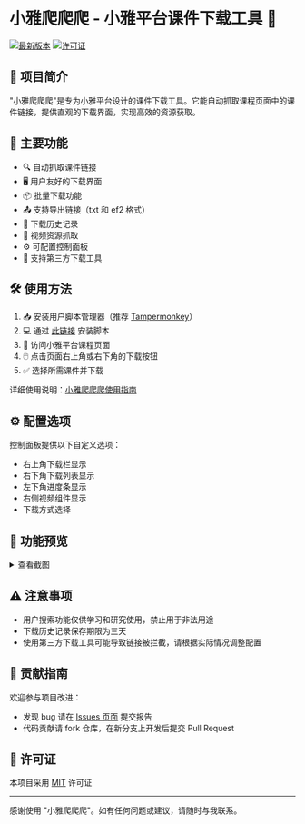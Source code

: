 # 小雅爬爬爬 - 小雅平台课件下载工具 🚀

[![最新版本](https://img.shields.io/github/v/release/zygame1314/XiaoyaDownloader)](https://github.com/zygame1314/XiaoyaDownloader/releases)
[![许可证](https://img.shields.io/github/license/zygame1314/XiaoyaDownloader)](LICENSE)

## 📌 项目简介

"小雅爬爬爬"是专为小雅平台设计的课件下载工具。它能自动抓取课程页面中的课件链接，提供直观的下载界面，实现高效的资源获取。

## 🔧 主要功能

- 🔍 自动抓取课件链接
- 🖥️ 用户友好的下载界面
- 📦 批量下载功能
- 📤 支持导出链接（txt 和 ef2 格式）
- 📜 下载历史记录
- 🎥 视频资源抓取
- ⚙️ 可配置控制面板
- 🚄 支持第三方下载工具

## 🛠️ 使用方法

1. 📥 安装用户脚本管理器（推荐 [Tampermonkey](https://www.tampermonkey.net/)）
2. 💻 通过 [此链接](https://greasyfork.org/zh-CN/scripts/488536) 安装脚本
3. 🏫 访问小雅平台课程页面
4. 🖱️ 点击页面右上角或右下角的下载按钮
5. ✅ 选择所需课件并下载

详细使用说明：[小雅爬爬爬使用指南](https://zygame1314.github.io/XiaoyaDownloader/)

## ⚙️ 配置选项

控制面板提供以下自定义选项：

- 右上角下载栏显示
- 右下角下载列表显示
- 左下角进度条显示
- 右侧视频组件显示
- 下载方式选择

## 📸 功能预览

<details>
<summary>查看截图</summary>

### 右上角下载按钮
![右上角下载按钮](images/右上角下载列表.png)

### 右下角下载列表
![右下角下载列表](images/右下角下载列表.png)

### 右侧视频组件
![右侧视频组件](images/视频组件.png)

### 控制面板
![控制面板](images/控制面板.png)

### 进度条
![进度条](images/进度条.png)

</details>

## ⚠️ 注意事项

- 用户搜索功能仅供学习和研究使用，禁止用于非法用途
- 下载历史记录保存期限为三天
- 使用第三方下载工具可能导致链接被拦截，请根据实际情况调整配置

## 🤝 贡献指南

欢迎参与项目改进：

- 发现 bug 请在 [Issues 页面](https://github.com/zygame1314/XiaoyaDownloader/issues) 提交报告
- 代码贡献请 fork 仓库，在新分支上开发后提交 Pull Request

## 📄 许可证

本项目采用 [MIT](LICENSE) 许可证

---

感谢使用 "小雅爬爬爬"。如有任何问题或建议，请随时与我联系。
